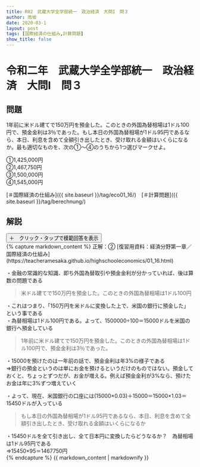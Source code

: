 ```yaml
---
title: R02　武蔵大学全学部統一　政治経済　大問I　問３
author: 雨坂
date: 2020-03-1
layout: post
tags: [国際経済の仕組み,計算問題]
show_title: false
---
```

  
# 令和二年　武蔵大学全学部統一　政治経済　大問I　問３  
  
## 問題  
1年前に米ドル建てで150万円を預金した。このときの外国為替相場は1ドル100円で、預金金利は3％であった。もし本日の外国為替相場が1ドル95円であるなら、本日、利息を含めて全額引き出したとき、受け取れる金額はいくらになるか。最も適切なものを、次の①〜④のうちから1つ選びマークせよ。  
  
①1,425,000円  
②1,467,750円  
③1,500,000円  
④1,545,000円  
  
[＃国際経済の仕組み]({{ site.baseurl }}/tag/eco01_16/)　[＃計算問題]({{ site.baseurl }}/tag/berechnung/)  
  
## 解説  
<div class="collapsible">
  <button class="collapsible-button">＋　クリック・タップで模範回答を表示</button>
  <div class="collapsible-content">
    {% capture markdown_content %}
正解：②  
[復習用資料：経済分野第一章／国際経済の仕組み](https://teacheramesaka.github.io/highschooleconomics/01_16.html)  
  
・金融の常識的な知識、即ち外国為替取引や預金金利が分かっていれば、後は算数の問題である  
  
>米ドル建てで150万円を預金した。このときの外国為替相場は1ドル100円  
  
・これはつまり、「150万円を米ドルに変換した上で、米国の銀行に預金した」という事である  
・為替相場は1ドル100円である。よって、1500000÷100＝15000ドルを米国の銀行へ預金している  
  
>1年前に米ドル建てで150万円を預金した。このときの外国為替相場は1ドル100円で、預金金利は3％であった。  
  
・15000を預けたのは一年前の話で、預金金利は年3%の様子である  
⇒銀行の預金というのは単にお金を預けるというだけのものではない。預金しておくと、ちょっとずつだが、お金が増える。例えば預金金利が3%なら、預けたお金は年に3%ずつ増えていく  
  
・よって、現在、米国銀行の口座には(15000×0.03)＋15000＝15000×1.03＝15450ドルが入っている  
  
>もし本日の外国為替相場が1ドル95円であるなら、本日、利息を含めて全額引き出したとき、受け取れる金額はいくらになるか  
  
・15450ドルを全て引き出し、全て日本円に変換したらどうなるか？　為替相場は1ドル95円である  
⇒15450×95＝1467750円  
    {% endcapture %}
    {{ markdown_content | markdownify }}
  </div>
</div>